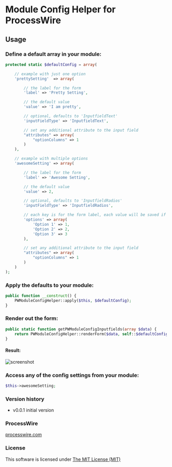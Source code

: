 # Module Config Helper for ProcessWire

## Usage

### Define a default array in your module:

```php
protected static $defaultConfig = array(

    // example with just one option
    'prettySetting'  => array(

        // the label for the form
        'label' => 'Pretty Setting',

        // the default value
        'value' => 'I am pretty',

        // optional, defaults to 'InputfieldText'
        'inputFieldType' => 'InputfieldText',

        // set any additional attribute to the input field
        "attributes" => array(
            "optionColumns" => 1
        )
    ),

    // example with multiple options
    'awesomeSetting' => array(

        // the label for the form
        'label' => 'Awesome Setting',

        // the default value
        'value' => 2,

        // optional, defaults to 'InputfieldRadios'
        'inputFieldType' => 'InputfieldRadios',

        // each key is for the form label, each value will be saved if selected
        'options' => array(
            'Option 1' => 1,
            'Option 2' => 2,
            'Option 3' => 3
        ),

        // set any additional attribute to the input field
        "attributes" => array(
            "optionColumns" => 1
        )
    )
);
```

### Apply the defaults to your module:

```php
public function __construct() {
    PWModuleConfigHelper::apply($this, $defaultConfig);
}
```

### Render out the form:

```php
public static function getPWModuleConfigInputfields(array $data) {
    return PWModuleConfigHelper::renderForm($data, self::$defaultConfig);
}
```

#### Result:

![screenshot](http://i.imgur.com/gaxRce8.png)



### Access any of the config settings from your module:

```php
$this->awesomeSetting;
```

### Version history

* v0.0.1 initial version

### ProcessWire

[processwire.com](http://processwire.com)

### License

This software is licensed under [The MIT License (MIT)](http://opensource.org/licenses/MIT)